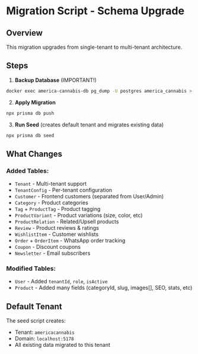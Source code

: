 # Migration Script - Schema Upgrade

## Overview
This migration upgrades from single-tenant to multi-tenant architecture.

## Steps

1. **Backup Database** (IMPORTANT!)
```bash
docker exec america-cannabis-db pg_dump -U postgres america_cannabis > backup.sql
```

2. **Apply Migration**
```bash
npx prisma db push
```

3. **Run Seed** (creates default tenant and migrates existing data)
```bash
npx prisma db seed
```

## What Changes

### Added Tables:
- `Tenant` - Multi-tenant support
- `TenantConfig` - Per-tenant configuration
- `Customer` - Frontend customers (separated from User/Admin)
- `Category` - Product categories
- `Tag` + `ProductTag` - Product tagging
- `ProductVariant` - Product variations (size, color, etc)
- `ProductRelation` - Related/Upsell products
- `Review` - Product reviews & ratings
- `WishlistItem` - Customer wishlists
- `Order` + `OrderItem` - WhatsApp order tracking
- `Coupon` - Discount coupons
- `Newsletter` - Email subscribers

### Modified Tables:
- `User` - Added `tenantId`, `role`, `isActive`
- `Product` - Added many fields (categoryId, slug, images[], SEO, stats, etc)

## Default Tenant

The seed script creates:
- Tenant: `americacannabis`
- Domain: `localhost:5178`
- All existing data migrated to this tenant
